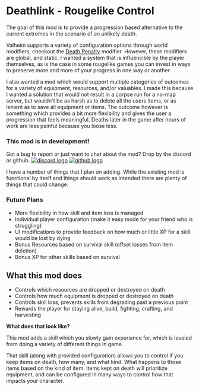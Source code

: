 # Deathlink - Rougelike Control
The goal of this mod is to provide a progression based alternative to the current extremes in the scenario of an unlikely death. 

Valheim supports a variety of configuration options through world modifiers, checkout the [Death Penalty](https://valheim.fandom.com/wiki/World_Modifiers#Death_Penalty) modifier. However, these modifiers are global, and static.
I wanted a system that is influencible by the player themselves, as is the case in some rougelike games you can invest in ways to preserve more and more of your progress in one way or another.

I also wanted a mod which would support multiple categories of outcomes for a variety of equipment, resources, and/or valuables. 
I made this because I wanted a solution that would not result in a corpse run for a no-map server, but wouldn't be as harsh as to delete all the users items, or as lenient as to save all equipment or items.
The outcome however is something which provides a bit more flexibility and gives the user a progression that feels meaningful. Deaths later in the game after hours of work are less painful because you loose less.

### This mod is in development!

Got a bug to report or just want to chat about the mod? Drop by the discord or github.
[![discord logo](https://i.imgur.com/uE6umQE.png)](https://discord.gg/Dmr9PQTy9m)
[![github logo](https://i.imgur.com/lvbP5OF.png)](https://github.com/MidnightsFX/valheim_rougelite)

I have a number of things that I plan on adding. While the existing mod is functional by itself and things should work as intended there are plenty of things that could change.

### Future Plans
- More flexibility in how skill and item loss is managed
- Individual player configuration (make it easy mode for your friend who is struggling)
- UI modifications to provide feedback on how much or little XP for a skill would be lost by dying
- Bonus Resources based on survival skill (offset losses from item deletion)
- Bonus XP for other skills based on survival

## What this mod does

- Controls which resources are dropped or destroyed on death
- Controls how much equipment is dropped or destroyed on death
- Controls skill loss, prevents skills from degrading past a previous point
- Rewards the player for staying alive, build, fighting, crafting, and harvesting

**What does that look like?**

This mod adds a skill which you slowly gain experiance for, which is leveled from doing a variety of different things in game.

That skill (along with provided configuration) allows you to control if you keep items on death, how many, and what kind. What happens to those items based on the kind of item.
Items kept on death will prioritize equipment, and can be configured in many ways to control how that impacts your character.


